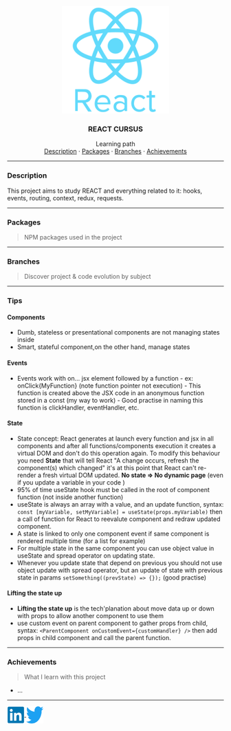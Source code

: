 
<!-- PROJECT LOGO -->
<br />
<p align="center">
  <a href="https://github.com/nicode-io/ReactCursus">
    <img src="https://github.com/devicons/devicon/blob/master/icons/react/react-original-wordmark.svg" alt="Logo" width="250" height=250">
  </a>

<h3 align="center">REACT CURSUS</h3>

  <p align="center">
    Learning path
    <br />
    <a href="#description">Description</a>
    ·
    <a href="#packages">Packages</a>
    ·
    <a href="#branches">Branches</a>
    ·
    <a href="#achievements">Achievements</a>
  </p>


---

### Description


This project aims to study REACT and everything related to it: hooks, events, routing, context, redux, requests.


---

### Packages
> NPM packages used in the project


---

### Branches
> Discover project & code evolution by subject

---

### Tips

####    Components
-   Dumb, stateless or presentational components are not managing states inside
-   Smart, stateful component,on the other hand, manage states

####    Events
-   Events work with on... jsx element followed by a function - ex: onClick{MyFunction} (note function pointer not execution) - This function is created above the JSX code in an anonymous function stored in a const (my way to work) - Good practise in naming this function is clickHandler, eventHandler, etc.

####    State
-   State concept: React generates at launch every function and jsx in all components and after all functions/components execution it creates a virtual DOM and don't do this operation again. To modify this behaviour you need **State** that will tell React "A change occurs, refresh the component(s) which changed" it's at this point that React can't re-render a fresh virtual DOM updated. **No state => No dynamic page** (even if you update a variable in your code )
-   95% of time useState hook must be called in the root of component function (not inside another function)
-   useState is always an array with a value, and an update function, syntax: ```const [myVariable, setMyVariable] = useState(props.myVariable)``` then a call of function for React to reevalute component and redraw updated component.
-   A state is linked to only one component event if same component is rendered multiple time (for a list for example)
-   For multiple state in the same component you can use object value in useState and spread operator on updating state.
-   Whenever you update state that depend on previous you should not use object update with spread operator, but an update of state with previous state in params ```setSomething((prevState) => {});``` (good practise)

####    Lifting the state up
-   **Lifting the state up** is the tech'planation about move data up or down with props to allow another component to use them 
-   use custom event on parent component to gather props from child, syntax: ```<ParentComponent onCustomEvent={customHandler} />``` then add props in child component and call the parent function.

---

### Achievements
> What I learn with this project


- ...

---

<a href="https://linkedin.com/in/nicolas-denoel">
  <img align="center" src="https://github.com/devicons/devicon/blob/master/icons/linkedin/linkedin-original.svg" alt="linkedin.com/in/nicolas-denoel" width="40" height="40" />
</a>  <a href="https://twitter.com/nicode_io">
  <img align="center" src="https://github.com/devicons/devicon/blob/master/icons/twitter/twitter-original.svg" alt="twitter.com/inicode_io" width="40" height="40" />
</a>  
